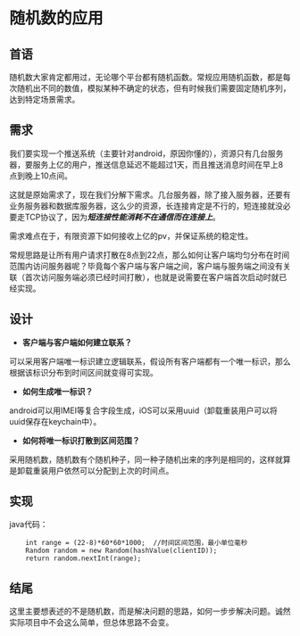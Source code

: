 # 随机数的应用

## 首语

随机数大家肯定都用过，无论哪个平台都有随机函数。常规应用随机函数，都是每次随机出不同的数值，模拟某种不确定的状态，但有时候我们需要固定随机序列，达到特定场景需求。

## 需求

我们要实现一个推送系统（主要针对android，原因你懂的），资源只有几台服务器，要服务上亿的用户，推送信息延迟不能超过1天，而且推送消息时间在早上8点到晚上10点间。

这就是原始需求了，现在我们分解下需求。几台服务器，除了接入服务器，还要有业务服务器和数据库服务器，这么少的资源，长连接肯定是不行的，短连接就没必要走TCP协议了，因为***短连接性能消耗不在通信而在连接上***。

需求难点在于，有限资源下如何接收上亿的pv，并保证系统的稳定性。

常规思路是让所有用户请求打散在8点到22点，那么如何让客户端均匀分布在时间范围内访问服务器呢？毕竟每个客户端与客户端之间，客户端与服务端之间没有关联（首次访问服务端必须已经时间打散），也就是说需要在客户端首次启动时就已经实现。

## 设计

- **客户端与客户端如何建立联系？**

可以采用客户端唯一标识建立逻辑联系，假设所有客户端都有一个唯一标识，那么根据该标识分布到时间区间就变得可实现。

- **如何生成唯一标识？**

android可以用IMEI等复合字段生成，iOS可以采用uuid（卸载重装用户可以将uuid保存在keychain中）。

- **如何将唯一标识打散到区间范围？**

采用随机数，随机数有个随机种子，同一种子随机出来的序列是相同的，这样就算是卸载重装用户依然可以分配到上次的时间点。

## 实现

java代码：

		int range = (22-8)*60*60*1000;  //时间区间范围，最小单位毫秒
		Random random = new Random(hashValue(clientID));
		return random.nextInt(range);

## 结尾

这里主要想表述的不是随机数，而是解决问题的思路，如何一步步解决问题。诚然实际项目中不会这么简单，但总体思路不会变。



